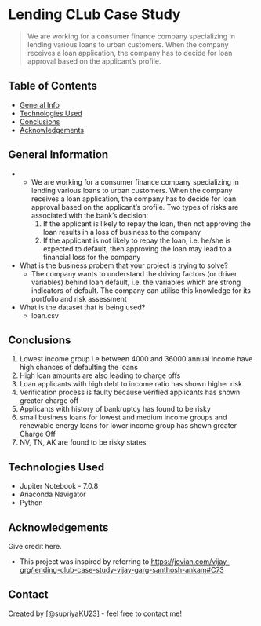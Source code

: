 # Lending CLub Case Study
> We are working for a consumer finance company specializing in lending various loans to urban customers. When the company receives a loan
application, the company has to decide for loan approval based on the applicant’s profile.


## Table of Contents
* [General Info](#general-information)
* [Technologies Used](#technologies-used)
* [Conclusions](#conclusions)
* [Acknowledgements](#acknowledgements)

<!-- You can include any other section that is pertinent to your problem -->

## General Information
-
  * We are working for a consumer finance company specializing in lending various loans to urban customers. When the company receives a loan application, the company has to decide for loan approval based on the applicant’s profile. Two types of risks are associated with the bank’s decision:
    1. If the applicant is likely to repay the loan, then not approving the loan results in a loss of business to the company
    2. If the applicant is not likely to repay the loan, i.e. he/she is expected to default, then approving the loan may lead to a financial loss for the company
- What is the business probem that your project is trying to solve?
    * The company wants to understand the driving factors (or driver variables) behind loan default, i.e. the variables which are strong indicators of default. The company can utilise this knowledge for its portfolio and risk assessment
- What is the dataset that is being used?
    * loan.csv

<!-- You don't have to answer all the questions - just the ones relevant to your project. -->

## Conclusions
1. Lowest income group i.e between 4000 and 36000 annual income have high chances of defaulting the loans
2. High loan amounts are also leading to charge offs
3. Loan applicants with high debt to income ratio has shown higher risk
4. Verification process is faulty because verified applicants has shown greater charge off
5. Applicants with history of bankruptcy has found to be risky
6. small business loans for lowest and medium income groups and renewable energy loans for lower income group has shown greater Charge Off
7.  NV, TN, AK are found to be risky states

<!-- You don't have to answer all the questions - just the ones relevant to your project. -->


## Technologies Used
- Jupiter Notebook - 7.0.8
- Anaconda Navigator
- Python

<!-- As the libraries versions keep on changing, it is recommended to mention the version of library used in this project -->

## Acknowledgements
Give credit here.
- This project was inspired by referring to https://jovian.com/vijay-grg/lending-club-case-study-vijay-garg-santhosh-ankam#C73


## Contact
Created by [@supriyaKU23] - feel free to contact me!


<!-- Optional -->
<!-- ## License -->
<!-- This project is open source and available under the [... License](). -->

<!-- You don't have to include all sections - just the one's relevant to your project -->
